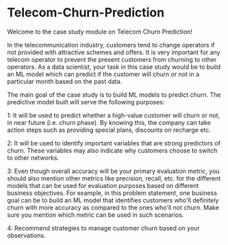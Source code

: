 # Telecom-Churn-Prediction


Welcome to the case study module on Telecom Churn Prediction!

 

In the telecommunication industry, customers tend to change operators if not provided with attractive schemes and offers.
It is very important for any telecom operator to prevent the present customers from churning to other operators. 
As a data scientist, your task in this case study would be to build an ML model which can predict if the customer will churn or not in a particular month based on the past data.


The main goal of the case study is to build ML models to predict churn. The predictive model built will serve the following purposes:

1: It will be used to predict whether a high-value customer will churn or not, in near future (i.e. churn phase). By knowing this, the company can take action steps such as providing special plans, discounts on recharge etc.

2: It will be used to identify important variables that are strong predictors of churn. These variables may also indicate why customers choose to switch to other networks.

3: Even though overall accuracy will be your primary evaluation metric, you should also mention other metrics like precision, recall, etc. for the different models that can be used for evaluation purposes based on different business objectives. For example, in this problem statement, one business goal can be to build an ML model that identifies customers who'll definitely churn with more accuracy as compared to the ones who'll not churn. Make sure you mention which metric can be used in such scenarios.

4: Recommend strategies to manage customer churn based on your observations.

